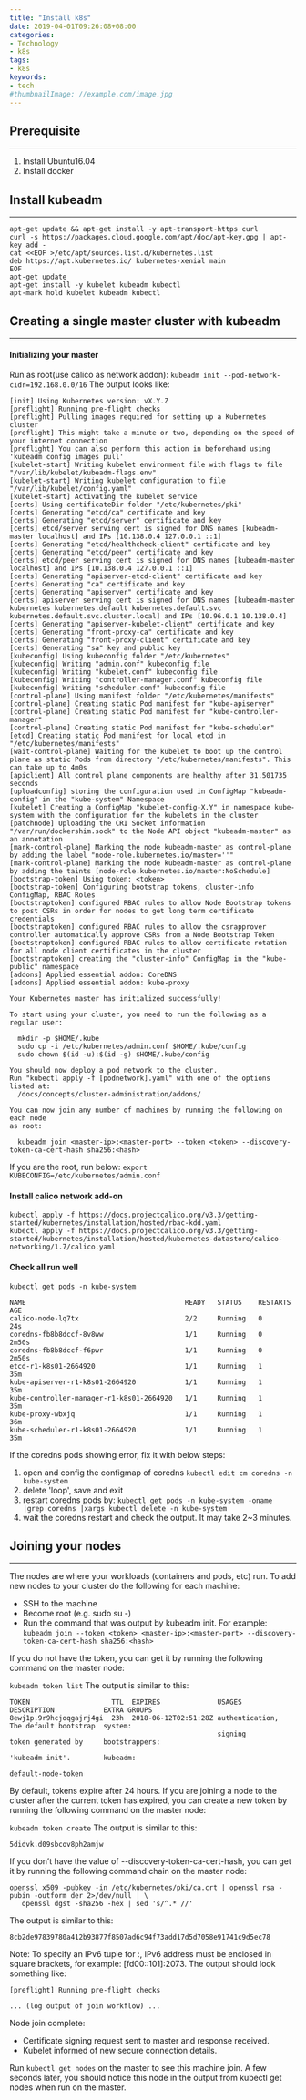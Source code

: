 ```yaml
---
title: "Install k8s"
date: 2019-04-01T09:26:08+08:00
categories:
- Technology
- k8s
tags:
- k8s
keywords:
- tech
#thumbnailImage: //example.com/image.jpg
---
```


<!--more-->
## Prerequisite
---
1. Install Ubuntu16.04
2. Install docker


## Install kubeadm
---
```
apt-get update && apt-get install -y apt-transport-https curl
curl -s https://packages.cloud.google.com/apt/doc/apt-key.gpg | apt-key add -
cat <<EOF >/etc/apt/sources.list.d/kubernetes.list
deb https://apt.kubernetes.io/ kubernetes-xenial main
EOF
apt-get update
apt-get install -y kubelet kubeadm kubectl
apt-mark hold kubelet kubeadm kubectl
```

## Creating a single master cluster with kubeadm
---
#### Initializing your master
Run as root(use calico as network addon):
`kubeadm init --pod-network-cidr=192.168.0.0/16`
The output looks like:
```
[init] Using Kubernetes version: vX.Y.Z
[preflight] Running pre-flight checks
[preflight] Pulling images required for setting up a Kubernetes cluster
[preflight] This might take a minute or two, depending on the speed of your internet connection
[preflight] You can also perform this action in beforehand using 'kubeadm config images pull'
[kubelet-start] Writing kubelet environment file with flags to file "/var/lib/kubelet/kubeadm-flags.env"
[kubelet-start] Writing kubelet configuration to file "/var/lib/kubelet/config.yaml"
[kubelet-start] Activating the kubelet service
[certs] Using certificateDir folder "/etc/kubernetes/pki"
[certs] Generating "etcd/ca" certificate and key
[certs] Generating "etcd/server" certificate and key
[certs] etcd/server serving cert is signed for DNS names [kubeadm-master localhost] and IPs [10.138.0.4 127.0.0.1 ::1]
[certs] Generating "etcd/healthcheck-client" certificate and key
[certs] Generating "etcd/peer" certificate and key
[certs] etcd/peer serving cert is signed for DNS names [kubeadm-master localhost] and IPs [10.138.0.4 127.0.0.1 ::1]
[certs] Generating "apiserver-etcd-client" certificate and key
[certs] Generating "ca" certificate and key
[certs] Generating "apiserver" certificate and key
[certs] apiserver serving cert is signed for DNS names [kubeadm-master kubernetes kubernetes.default kubernetes.default.svc kubernetes.default.svc.cluster.local] and IPs [10.96.0.1 10.138.0.4]
[certs] Generating "apiserver-kubelet-client" certificate and key
[certs] Generating "front-proxy-ca" certificate and key
[certs] Generating "front-proxy-client" certificate and key
[certs] Generating "sa" key and public key
[kubeconfig] Using kubeconfig folder "/etc/kubernetes"
[kubeconfig] Writing "admin.conf" kubeconfig file
[kubeconfig] Writing "kubelet.conf" kubeconfig file
[kubeconfig] Writing "controller-manager.conf" kubeconfig file
[kubeconfig] Writing "scheduler.conf" kubeconfig file
[control-plane] Using manifest folder "/etc/kubernetes/manifests"
[control-plane] Creating static Pod manifest for "kube-apiserver"
[control-plane] Creating static Pod manifest for "kube-controller-manager"
[control-plane] Creating static Pod manifest for "kube-scheduler"
[etcd] Creating static Pod manifest for local etcd in "/etc/kubernetes/manifests"
[wait-control-plane] Waiting for the kubelet to boot up the control plane as static Pods from directory "/etc/kubernetes/manifests". This can take up to 4m0s
[apiclient] All control plane components are healthy after 31.501735 seconds
[uploadconfig] storing the configuration used in ConfigMap "kubeadm-config" in the "kube-system" Namespace
[kubelet] Creating a ConfigMap "kubelet-config-X.Y" in namespace kube-system with the configuration for the kubelets in the cluster
[patchnode] Uploading the CRI Socket information "/var/run/dockershim.sock" to the Node API object "kubeadm-master" as an annotation
[mark-control-plane] Marking the node kubeadm-master as control-plane by adding the label "node-role.kubernetes.io/master=''"
[mark-control-plane] Marking the node kubeadm-master as control-plane by adding the taints [node-role.kubernetes.io/master:NoSchedule]
[bootstrap-token] Using token: <token>
[bootstrap-token] Configuring bootstrap tokens, cluster-info ConfigMap, RBAC Roles
[bootstraptoken] configured RBAC rules to allow Node Bootstrap tokens to post CSRs in order for nodes to get long term certificate credentials
[bootstraptoken] configured RBAC rules to allow the csrapprover controller automatically approve CSRs from a Node Bootstrap Token
[bootstraptoken] configured RBAC rules to allow certificate rotation for all node client certificates in the cluster
[bootstraptoken] creating the "cluster-info" ConfigMap in the "kube-public" namespace
[addons] Applied essential addon: CoreDNS
[addons] Applied essential addon: kube-proxy

Your Kubernetes master has initialized successfully!

To start using your cluster, you need to run the following as a regular user:

  mkdir -p $HOME/.kube
  sudo cp -i /etc/kubernetes/admin.conf $HOME/.kube/config
  sudo chown $(id -u):$(id -g) $HOME/.kube/config

You should now deploy a pod network to the cluster.
Run "kubectl apply -f [podnetwork].yaml" with one of the options listed at:
  /docs/concepts/cluster-administration/addons/

You can now join any number of machines by running the following on each node
as root:

  kubeadm join <master-ip>:<master-port> --token <token> --discovery-token-ca-cert-hash sha256:<hash>
```

If you are the root, run below:
`export KUBECONFIG=/etc/kubernetes/admin.conf`


#### Install calico network add-on
```
kubectl apply -f https://docs.projectcalico.org/v3.3/getting-started/kubernetes/installation/hosted/rbac-kdd.yaml
kubectl apply -f https://docs.projectcalico.org/v3.3/getting-started/kubernetes/installation/hosted/kubernetes-datastore/calico-networking/1.7/calico.yaml
```

#### Check all run well
```
kubectl get pods -n kube-system

NAME                                       READY   STATUS    RESTARTS   AGE
calico-node-lq7tx                          2/2     Running   0          24s
coredns-fb8b8dccf-8v8ww                    1/1     Running   0          2m50s
coredns-fb8b8dccf-f6pwr                    1/1     Running   0          2m50s
etcd-r1-k8s01-2664920                      1/1     Running   1          35m
kube-apiserver-r1-k8s01-2664920            1/1     Running   1          35m
kube-controller-manager-r1-k8s01-2664920   1/1     Running   1          35m
kube-proxy-wbxjq                           1/1     Running   1          36m
kube-scheduler-r1-k8s01-2664920            1/1     Running   1          35m
```

If the coredns pods showing error, fix it with below steps:   
1. open and config the configmap of coredns `kubectl edit cm coredns -n kube-system`   
2. delete 'loop', save and exit   
3. restart coredns pods by:
`
kubectl get pods -n kube-system -oname |grep coredns |xargs kubectl delete -n kube-system
`   
4. wait the coredns restart and check the output. It may take 2~3 minutes.


## Joining your nodes
---
The nodes are where your workloads (containers and pods, etc) run. To add new nodes to your cluster do the following for each machine:

* SSH to the machine
* Become root (e.g. sudo su -)
* Run the command that was output by kubeadm init. For example:
```kubeadm join --token <token> <master-ip>:<master-port> --discovery-token-ca-cert-hash sha256:<hash>```   

If you do not have the token, you can get it by running the following command on the master node:

`kubeadm token list`
The output is similar to this:
```
TOKEN                    TTL  EXPIRES              USAGES           DESCRIPTION            EXTRA GROUPS
8ewj1p.9r9hcjoqgajrj4gi  23h  2018-06-12T02:51:28Z authentication,  The default bootstrap  system:
                                                   signing          token generated by     bootstrappers:
                                                                    'kubeadm init'.        kubeadm:
                                                                                           default-node-token
```                                                                                           
By default, tokens expire after 24 hours. If you are joining a node to the cluster after the current token has expired, you can create a new token by running the following command on the master node:

`kubeadm token create`
The output is similar to this:
```
5didvk.d09sbcov8ph2amjw
```
If you don’t have the value of --discovery-token-ca-cert-hash, you can get it by running the following command chain on the master node:
```
openssl x509 -pubkey -in /etc/kubernetes/pki/ca.crt | openssl rsa -pubin -outform der 2>/dev/null | \
   openssl dgst -sha256 -hex | sed 's/^.* //'
```
The output is similar to this:
```
8cb2de97839780a412b93877f8507ad6c94f73add17d5d7058e91741c9d5ec78
```
Note: To specify an IPv6 tuple for <master-ip>:<master-port>, IPv6 address must be enclosed in square brackets, for example: [fd00::101]:2073.
The output should look something like:
```
[preflight] Running pre-flight checks

... (log output of join workflow) ...
```

Node join complete:   

* Certificate signing request sent to master and response received.
* Kubelet informed of new secure connection details.

Run `kubectl get nodes` on the master to see this machine join.
A few seconds later, you should notice this node in the output from kubectl get nodes when run on the master.